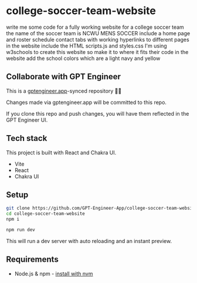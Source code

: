 # college-soccer-team-website

write me some code for a fully working website for a college soccer team the name of the soccer team is NCWU MENS SOCCER include a home page and roster schedule contact tabs with working hyperlinks to different pages in the website include the HTML scripts.js and styles.css I'm using w3schools to create this website so make it to where it fits their code in the website add the school colors which are a light navy and yellow 

## Collaborate with GPT Engineer

This is a [gptengineer.app](https://gptengineer.app)-synced repository 🌟🤖

Changes made via gptengineer.app will be committed to this repo.

If you clone this repo and push changes, you will have them reflected in the GPT Engineer UI.

## Tech stack

This project is built with React and Chakra UI.

- Vite
- React
- Chakra UI

## Setup

```sh
git clone https://github.com/GPT-Engineer-App/college-soccer-team-website.git
cd college-soccer-team-website
npm i
```

```sh
npm run dev
```

This will run a dev server with auto reloading and an instant preview.

## Requirements

- Node.js & npm - [install with nvm](https://github.com/nvm-sh/nvm#installing-and-updating)
